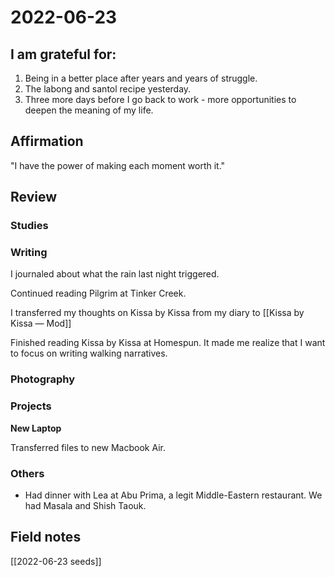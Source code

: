 # 2022-06-23

## I am grateful for:
1. Being in a better place after years and years of struggle.
2. The labong and santol recipe yesterday.
3. Three more days before I go back to work - more opportunities to deepen the meaning of my life.

## Affirmation

"I have the power of making each moment worth it."

## Review
### Studies

### Writing

I journaled about what the rain last night triggered.

Continued reading Pilgrim at Tinker Creek.

I transferred my thoughts on Kissa by Kissa from my diary to [[Kissa by Kissa — Mod]]

Finished reading Kissa by Kissa at Homespun. It made me realize that I want to focus on writing walking narratives.

### Photography

### Projects

**New Laptop**

Transferred files to new Macbook Air.

### Others

- Had dinner with Lea at Abu Prima, a legit Middle-Eastern restaurant. We had Masala and Shish Taouk.

## Field notes

[[2022-06-23 seeds]]